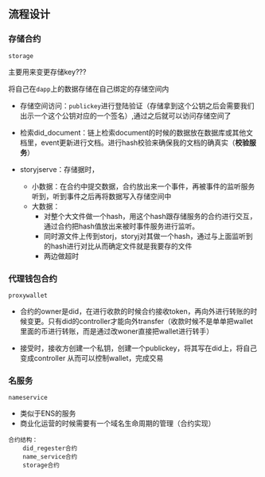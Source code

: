 ## 流程设计

### 存储合约

`storage`

主要用来变更存储key???

将自己在`dapp`上的数据存储在自己绑定的存储空间内

- 存储空间访问：`publickey`进行登陆验证（存储拿到这个公钥之后会需要我们出示一个这个公钥对应的一个签名）,通过之后就可以访问存储空间了

- 检索did_document：链上检索document的时候的数据放在数据库或其他文档里，event更新进行文档。进行hash校验来确保我的文档的确真实（**校验服务**）

- storyjserve：存储据时，
  - 小数据：在合约中提交数据，合约放出来一个事件，再被事件的监听服务听到，听到事件之后再将数据写入存储空间中
  - 大数据：
    - 对整个大文件做一个hash，用这个hash跟存储服务的合约进行交互，通过合约把hash值放出来被时事件服务进行监听。
    - 同时源文件上传到storj，storyj对其做一个hash，通过与上面监听到的hash进行对比从而确定文件就是我要存的文件
    - 两边做超时

### 代理钱包合约

`proxywallet`

- 合约的owner是did，在进行收款的时候合约接收token，再向外进行转账的时候变更。只有did的controller才能向外transfer（收款时候不是单单把wallet里面的币进行转账，而是通过改woner直接把wallet进行转手）

- 接受时，接收方创建一个私钥，创建一个publickey，将其写在did上，将自己变成controller 从而可以控制wallet，完成交易

### 名服务

`nameservice`

- 类似于ENS的服务
- 商业化运营的时候需要有一个域名生命周期的管理（合约实现）

```
合约结构：
	did_regester合约
	name_service合约
	storage合约
```

